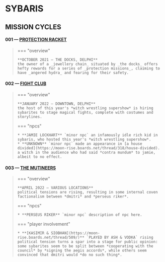 # SYBARIS

## MISSION CYCLES


#### 001 — [PROTECTION RACKET](https://moon-rise.boards.net/thread/41/)

> === "overview"
> 
>     **OCTOBER 2021 — THE DOCKS, DELPHI**
>     the owner of a _jewellery chain_ situated by _the docks_ offers hefty rewards for a series of _protection missions_, claiming to have _angered hydra_ and fearing for their safety.

#### 002 — [FIGHT CLUB](https://moon-rise.boards.net/thread/294/)

> === "overview"
> 
>     **JANUARY 2022 — DOWNTOWN, DELPHI**
>     the host of this year's *witch wrestling supershow* is hiring sybarites to stage magical fights, complete with costumes and storylines.
> 
> === "npcs"
> 
>     * **JAMIE LOCKHART** `minor npc` an infamously idle rich kid in sybaris, who hosted this year's *witch wrestling supershow*.
>     * **UNKNOWN** `minor npc` made an appearance in [a house divided](https://moon-rise.boards.net/thread/318/house-divided). a witch in the audience who had said *contra mundum* to jamie, albeit to no effect.

#### 003 — [THE MUTINEERS](https://moon-rise.boards.net/thread/491/)

> === "overview"
> 
>     **APRIL 2022 — VARIOUS LOCATIONS**
>     political tensions are rising, resulting in some internal coven factionalism between *dmitri* and *perseus riker*. 
> 
> === "npcs"
> 
>     * **PERSEUS RIKER** `minor npc` description of npc here.
>     
> === "player involvement"
> 
>     * **[KASIMIR & SIOBHAN](https://moon-rise.boards.net/thread/509/)** `PLAYED BY ASH & VODKA` rising political tension turns a spar into a stage for public opinion: some sybarites seem to be split between *cooperating with the council* by *signing the aegis accords*, while others seem convinced that dmitri would *do no such thing*.
>       